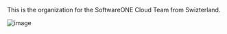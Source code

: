 This is the organization for the SoftwareONE Cloud Team from Swizterland.

![image](https://user-images.githubusercontent.com/2757486/161012666-47c3d8ce-f2c2-49ac-98e0-35b7a0037bfe.png)

